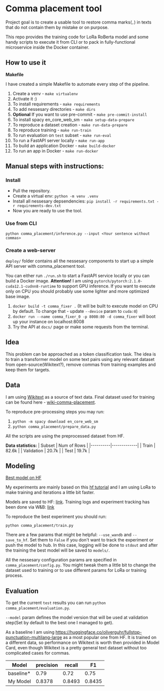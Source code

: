# Comma placement tool

Project goal is to create a usable tool to restore comma marks(`,`) in texts that do not contain them by mistake or on purpose.

This repo provides the training code for LoRa RoBerta model and some handy scripts to execute it from CLI or to pack in fully-functional microservice inside the Docker container.

## How to use it

**Makefile**

I have created a simple Makefile to automate every step of the pipeline.
1. Create a venv - ```make virtualenv```
2. Activate it :)
3. To install requirements - ```make requirements```
4. To add nessesary directories - ```make dirs```
5. **Optional** If you want to use pre-commit -  ```make pre-commit-install```
6. To install spacy en_core_web_sm - ```make setup-data-prepare```
7. To reproduce a dataset creation - ```make run-data-prepare```
8. To reproduce training - ```make run-train```
9. To run evaluation on `test` subset - ```make run-eval```
10. To run a FastAPI server locally - ```make run-app```
11. To build an application Docker - ```make build-docker```
12. To run an app in Docker - ```make run-docker```


## Manual steps with instructions:

### Install

* Pull the repository.
* Create a virtual env: ```python -m venv .venv```
* Install all nessesary depsendencies: ```pip install -r requirements.txt -r requirements-dev.txt```
* Now you are ready to use the tool.

### Use from CLI

```python comma_placement/inference.py --input <Your sentence without commas>```

### Create a web-server

`deploy/` folder contains all the nessesary components to start up a simple API server with comma_placement tool.

You can either run `./run.sh` to start a FastAPI service locally or you can build a Docker image.
**Attention!** I am using `pytorch/pytorch:2.1.0-cuda12.1-cudnn8-runtime` to support GPU inference. If you want to execute only on CPU you should probably use some lighter and more optimized base image.

1. `docker build -t comma_fixer .` (It will be built to execute model on CPU by default. To change that - update `--device` param to `cuda:0`)
2. `docker run --name comma_fixer_0 -p 8008:80 -d comma_fixer` will boot up your instance on localhost:8008
3. Try the API at `docs/` page or make some requests from the terminal.

## Idea

This problem can be approached as a token classification task. The idea is to train a transformer model on some text pairs using any relevant dataset from open-source(Wikitext?), remove commas from training examples and keep them for targets.

## Data

I am using [Wikitext](https://huggingface.co/datasets/wikitext) as a source of text data.
Final dataset used for training can be found here - [wiki-comma-placement](https://huggingface.co/datasets/just097/wiki-comma-placement).

To reproduce pre-processing steps you may run:
1. ```python -m spacy download en_core_web_sm```
2. ```python comma_placement/prepare_data.py```

All the scripts are using the preprocessed dataset from HF.

**Data statistics:**
| Subset   | Num of Rows |
|----------|-------------|
| Train    |    82.6k    |
| Validation |  20.7k    |
| Test     |    19.7k    |

## Modeling

[Best model on HF](https://huggingface.co/just097/roberta-base-lora-comma-placement-r-16-alpha-32)

My experiments are mainly based on this [hf tutorial](https://huggingface.co/docs/peft/task_guides/token-classification-lora) and I am using LoRa to make training and iterations a little bit faster.

Models are saved to HF: [link](https://huggingface.co/just097).
Training logs and experiment tracking has been done via W&B: [link](https://wandb.ai/temnov-dmitry/wiki-comma-placement/overview)

To reproduce the best experiment you should run:

```python comma_placement/train.py```

There are a few params that might be helpful: `--use_wandb` and `--save_to_hf`. Set them to `False` if you don't want to track the experiment or push the model to hub. In this case, logging will be done to `stdout` and after the training the best model will be saved to `models/`.

All the nessesary configuration params are specified in ```comma_placement/config.py```. You might tweak them a little bit to change the dataset used to training or to use different params for LoRa or training process.

## Evaluation

To get the current `test` results you can run ```python comma_placement/evaluation.py```.

```--model``` param defines the model version that will be used at validation step(Set by default to the best one I managed to get).

As a baseline I am using https://huggingface.co/oliverguhr/fullstop-punctuation-multilang-large as a most popular one from HF. It is trained on a different data, so performance on Wikitext is worth then provided in Model Card, even though Wikitext is a pretty general text dataset without too complicated cases for commas.

| Model    | precision | recall | F1   |
|----------|-----------|--------|------|
| baseline*| 0.79     | 0.72   | 0.75  |
| My Model | 0.8378   | 0.8493 | 0.8435|
